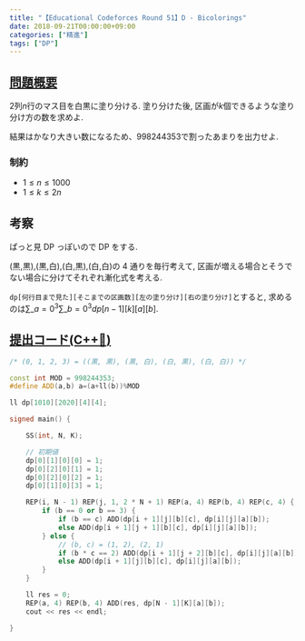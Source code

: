 ```yaml
---
title: "【Educational Codeforces Round 51】D - Bicolorings"
date: 2018-09-21T00:00:00+09:00
categories: ["精進"]
tags: ["DP"]
---
```


## [問題概要](http://codeforces.com/contest/1051/problem/D)

$2$列$n$行のマス目を白黒に塗り分ける. 塗り分けた後, 区画が$k$個できるような塗り分け方の数を求めよ.

結果はかなり大きい数になるため、$998244353$で割ったあまりを出力せよ.

### 制約

- $1 \leq n \leq 1000$
- $1 \leq k \leq 2n$

## 考察

ぱっと見 DP っぽいので DP をする.

(黒,黒),(黒,白),(白,黒),(白,白)の 4 通りを毎行考えて, 区画が増える場合とそうでない場合に分けてそれぞれ漸化式を考える.

`dp[何行目まで見た][そこまでの区画数][左の塗り分け][右の塗り分け]`とすると, 求めるのは$\displaystyle\sum\_{a=0}^{3} \sum\_{b=0}^{3} dp[n-1][k][a][b]$.

## [提出コード(C++:high_brightness:)](http://codeforces.com/contest/1051/submission/43163168)

```cpp
/* (0, 1, 2, 3) = ((黒, 黒), (黒, 白), (白, 黒), (白, 白)) */

const int MOD = 998244353;
#define ADD(a,b) a=(a+ll(b))%MOD

ll dp[1010][2020][4][4];

signed main() {

    SS(int, N, K);

    // 初期値
    dp[0][1][0][0] = 1;
    dp[0][2][0][1] = 1;
    dp[0][2][0][2] = 1;
    dp[0][1][0][3] = 1;

    REP(i, N - 1) REP(j, 1, 2 * N + 1) REP(a, 4) REP(b, 4) REP(c, 4) {
        if (b == 0 or b == 3) {
            if (b == c) ADD(dp[i + 1][j][b][c], dp[i][j][a][b]);
            else ADD(dp[i + 1][j + 1][b][c], dp[i][j][a][b]);
        } else {
            // (b, c) = (1, 2), (2, 1)
            if (b * c == 2) ADD(dp[i + 1][j + 2][b][c], dp[i][j][a][b]);
            else ADD(dp[i + 1][j][b][c], dp[i][j][a][b]);
        }
    }

    ll res = 0;
    REP(a, 4) REP(b, 4) ADD(res, dp[N - 1][K][a][b]);
    cout << res << endl;

}
```
